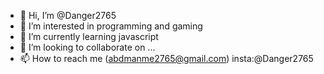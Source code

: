 - 👋 Hi, I’m @Danger2765
- 👀 I’m interested in programming and gaming
- 🌱 I’m currently learning javascript
- 💞️ I’m looking to collaborate on ...
- 📫 How to reach me (abdmanme2765@gmail.com) insta:@Danger2765

<!---
Danger2765/Danger2765 is a ✨ special ✨ repository because its `README.md` (this file) appears on your GitHub profile.
You can click the Preview link to take a look at your changes.
--->
